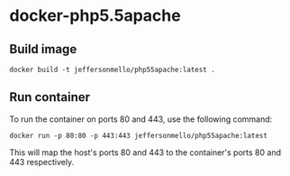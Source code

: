 # docker-php5.5apache

## Build image

```
docker build -t jeffersonmello/php55apache:latest .
```

## Run container

To run the container on ports 80 and 443, use the following command:

```
docker run -p 80:80 -p 443:443 jeffersonmello/php55apache:latest
```

This will map the host's ports 80 and 443 to the container's ports 80 and 443 respectively.